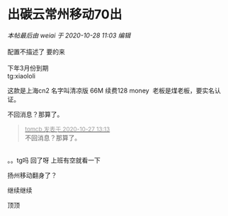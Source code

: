 # 出碳云常州移动70出


<i class="pstatus"> 本帖最后由 weiai 于 2020-10-28 11:03 编辑 </i><br />
<br />
配置不描述了 要的来<br />
<br />
下年3月份到期<br />
 tg:xiaololi

这款是上海cn2 名字叫清凉版 66M 续费128 money&nbsp;&nbsp;老板是煤老板，要实名认证。<br />


不回消息？那算了。

<div class="quote"><blockquote><font size="2"><a href="https://www.hostloc.com/forum.php?mod=redirect&amp;goto=findpost&amp;pid=9358688&amp;ptid=758943" target="_blank"><font color="#999999">tomcb 发表于 2020-10-27 13:13</font></a></font><br />
不回消息？那算了。</blockquote></div><br />
。。tg吗 回了呀 上班有空就看一下

扬州移动翻身了？

继续继续

顶顶
